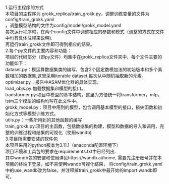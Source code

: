 1.运行主程序的方式  
本项目的主程序为 grokk_replica/train_grokk.py，调整训练变量的文件为config/train_grokk.yaml  
，调整模型结构的文件为config/model/grokk_model.yaml  
每次运行程序时，在两个config文件中调整相应的参数和模式（调整的方式在文件中均有具体注释来说明).  
再运行train_grokk文件即可得到相应的结果。  
2.每个py文件的主要内容和功能：  
项目的代码部分（即py文件）均集中在grokk_replica文件夹中，每个文件主要的功能如下：  
dataset.py：模运算数据集类的编写，包含2个固定数模加法的初始版本和多个素数相加的数据集,这里采用iterable dataset,每次从中随机抽取新的元素。  
optimizer.py：报告中ASAM优化器的具体实现。  
load_objs.py:加载数据集和模型的接口。  
transformer.py:项目中模型的基本结构，这里为方便统一将transformer，mlp，lstm三个模型的结构均写在此文件中。   
grokk_model.py：项目中用到的模型，包含调用基本模型的接口，损失函数和初始化方式等模型训练方式。  
utils.py：一些所用到的其他函数的编写  
train_grokk.py:项目的主函数，包括数据集的构建，模型和数据的导入和调用，完整的训练过程和结果的可视化（使用wandb)  
3.项目所需要安装的软件包  
本项目采用的python版本为3.11.1（anaconda配置环境下）  
项目环境和工具包的要求在requirements.txt中已经列出.  
其中wandb包的安装和使用详见https://wandb.ai/home, 需要先注册账号并在本项目的终端下登录，如不需使用wandb可视化结果，
将config/train_grokk.yaml中的use_wandb改为false，并注释掉train_grokk中最开始的import wandb即可。





